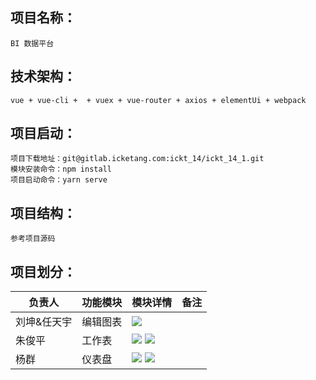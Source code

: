 ## 项目名称：	
	BI 数据平台

## 技术架构：
	vue + vue-cli +  + vuex + vue-router + axios + elementUi + webpack

## 项目启动：
	
	项目下载地址：git@gitlab.icketang.com:ickt_14/ickt_14_1.git
	模块安装命令：npm install
	项目启动命令：yarn serve

## 项目结构：
	参考项目源码

## 项目划分：
| 负责人  | 功能模块  | 模块详情  | 备注  |
| ------------ | ------------ | ------------ | ------------ |
| 刘坤&任天宇  | 编辑图表  | ![](http://gitlab.icketang.com/ickt_14/ickt_14_1/raw/master/public/imgs/5.jpg)   |   |
| 朱俊平  | 工作表  | ![](http://gitlab.icketang.com/ickt_14/ickt_14_1/raw/master/public/imgs/3.png)  ![](http://gitlab.icketang.com/ickt_14/ickt_14_1/raw/master/public/imgs/4.png)  |   |
| 杨群  | 仪表盘  | ![](http://gitlab.icketang.com/ickt_14/ickt_14_1/raw/master/public/imgs/1.png) ![](http://gitlab.icketang.com/ickt_14/ickt_14_1/raw/master/public/imgs/2.png)  |   |
